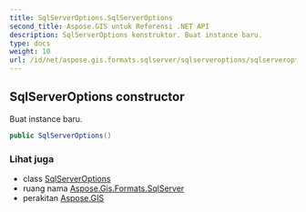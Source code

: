 ```yaml
---
title: SqlServerOptions.SqlServerOptions
second_title: Aspose.GIS untuk Referensi .NET API
description: SqlServerOptions konstruktor. Buat instance baru.
type: docs
weight: 10
url: /id/net/aspose.gis.formats.sqlserver/sqlserveroptions/sqlserveroptions/
---
```

## SqlServerOptions constructor

Buat instance baru.

```csharp
public SqlServerOptions()
```

### Lihat juga

* class [SqlServerOptions](../)
* ruang nama [Aspose.Gis.Formats.SqlServer](../../sqlserveroptions/)
* perakitan [Aspose.GIS](../../../)


